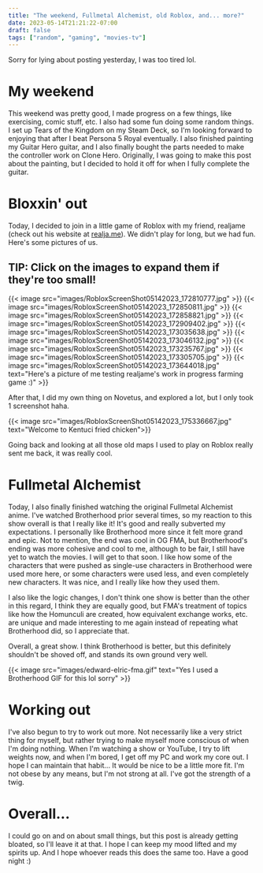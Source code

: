 ```yaml
---
title: "The weekend, Fullmetal Alchemist, old Roblox, and... more?"
date: 2023-05-14T21:21:22-07:00
draft: false
tags: ["random", "gaming", "movies-tv"]
---
```


Sorry for lying about posting yesterday, I was too tired lol.

# My weekend

This weekend was pretty good, I made progress on a few things, like exercising, comic stuff, etc. I also had some fun doing some random things. I set up Tears of the Kingdom on my Steam Deck, so I'm looking forward to enjoying that after I beat Persona 5 Royal eventually. I also finished painting my Guitar Hero guitar, and I also finally bought the parts needed to make the controller work on Clone Hero. Originally, I was going to make this post about the painting, but I decided to hold it off for when I fully complete the guitar.

# Bloxxin' out

Today, I decided to join in a little game of Roblox with my friend, realjame (check out his website at [realja.me](https://realja.me)). We didn't play for long, but we had fun. Here's some pictures of us.

## TIP: Click on the images to expand them if they're too small!

{{< image src="images/RobloxScreenShot05142023_172810777.jpg" >}}
{{< image src="images/RobloxScreenShot05142023_172850811.jpg" >}}
{{< image src="images/RobloxScreenShot05142023_172858821.jpg" >}}
{{< image src="images/RobloxScreenShot05142023_172909402.jpg" >}}
{{< image src="images/RobloxScreenShot05142023_173035638.jpg" >}}
{{< image src="images/RobloxScreenShot05142023_173046132.jpg" >}}
{{< image src="images/RobloxScreenShot05142023_173235767.jpg" >}}
{{< image src="images/RobloxScreenShot05142023_173305705.jpg" >}}
{{< image src="images/RobloxScreenShot05142023_173644018.jpg" text="Here's a picture of me testing realjame's work in progress farming game :)" >}}

After that, I did my own thing on Novetus, and explored a lot, but I only took 1 screenshot haha.

{{< image src="images/RobloxScreenShot05142023_175336667.jpg" text="Welcome to Kentuci fried chicken">}}

Going back and looking at all those old maps I used to play on Roblox really sent me back, it was really cool.

# Fullmetal Alchemist

Today, I also finally finished watching the original Fullmetal Alchemist anime. I've watched Brotherhood prior several times, so my reaction to this show overall is that I really like it! It's good and really subverted my expectations. I personally like Brotherhood more since it felt more grand and epic. Not to mention, the end was cool in OG FMA, but Brotherhood's ending was more cohesive and cool to me, although to be fair, I still have yet to watch the movies. I will get to that soon. I like how some of the characters that were pushed as single-use characters in Brotherhood were used more here, or some characters were used less, and even completely new characters. It was nice, and I really like how they used them. 

I also like the logic changes, I don't think one show is better than the other in this regard, I think they are equally good, but FMA's treatment of topics like how the Homunculi are created, how equivalent exchange works, etc. are unique and made interesting to me again instead of repeating what Brotherhood did, so I appreciate that.

Overall, a great show. I think Brotherhood is better, but this definitely shouldn't be shoved off, and stands its own ground very well.

{{< image src="images/edward-elric-fma.gif" text="Yes I used a Brotherhood GIF for this lol sorry" >}}

# Working out

I've also begun to try to work out more. Not necessarily like a very strict thing for myself, but rather trying to make myself more conscious of when I'm doing nothing. When I'm watching a show or YouTube, I try to lift weights now, and when I'm bored, I get off my PC and work my core out. I hope I can maintain that habit... It would be nice to be a little more fit. I'm not obese by any means, but I'm not strong at all. I've got the strength of a twig.

# Overall...

I could go on and on about small things, but this post is already getting bloated, so I'll leave it at that. I hope I can keep my mood lifted and my spirits up. And I hope whoever reads this does the same too. Have a good night :)